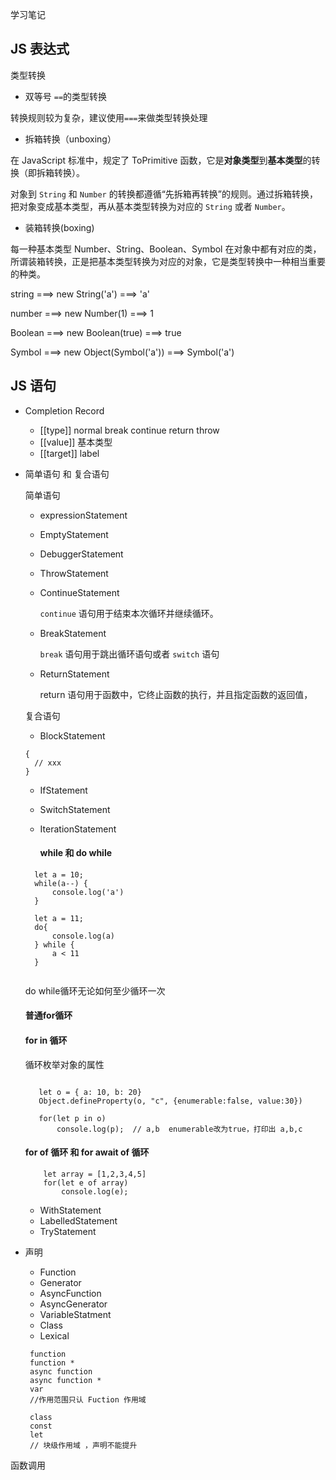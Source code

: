 学习笔记

## JS 表达式

类型转换

- 双等号 `==`的类型转换

转换规则较为复杂，建议使用`===`来做类型转换处理

- 拆箱转换（unboxing）

在 JavaScript 标准中，规定了 ToPrimitive 函数，它是**对象类型**到**基本类型**的转换（即拆箱转换）。

对象到 `String` 和 `Number` 的转换都遵循“先拆箱再转换”的规则。通过拆箱转换，把对象变成基本类型，再从基本类型转换为对应的 `String` 或者 `Number`。


- 装箱转换(boxing)

每一种基本类型 Number、String、Boolean、Symbol 在对象中都有对应的类，所谓装箱转换，正是把基本类型转换为对应的对象，它是类型转换中一种相当重要的种类。

string ===> new String('a') ===> 'a'

number ===> new Number(1)  ===> 1

Boolean ===> new Boolean(true) ===> true

Symbol ===> new Object(Symbol('a'))  ===> Symbol('a')


## JS 语句

- Completion Record

   - [[type]] normal break continue return throw
   - [[value]] 基本类型
   - [[target]] label

- 简单语句 和 复合语句

  简单语句
  - expressionStatement
  - EmptyStatement
  - DebuggerStatement
  - ThrowStatement
  - ContinueStatement
        
      `continue` 语句用于结束本次循环并继续循环。
  - BreakStatement

     `break` 语句用于跳出循环语句或者 `switch` 语句
  - ReturnStatement

      return 语句用于函数中，它终止函数的执行，并且指定函数的返回值，

  复合语句
    - BlockStatement
    ```
    {  
      // xxx
    }
    ```
    - IfStatement
    - SwitchStatement
    - IterationStatement

       #### while 和 do while
    ```
      let a = 10;
      while(a--) {
          console.log('a')
      }

      let a = 11;
      do{
          console.log(a)
      } while {
          a < 11
      }
     
    ```
     do while循环无论如何至少循环一次

     #### 普通for循环

     #### for in 循环
     循环枚举对象的属性
     ```

        let o = { a: 10, b: 20}
        Object.defineProperty(o, "c", {enumerable:false, value:30})

        for(let p in o)
            console.log(p);  // a,b  enumerable改为true，打印出 a,b,c

     ```

     #### for of 循环 和 for await of 循环
    
    ```
        let array = [1,2,3,4,5]
        for(let e of array)
            console.log(e);
    ```


    - WithStatement
    - LabelledStatement
    - TryStatement

- 声明
   
   - Function
   - Generator
   - AsyncFunction
   - AsyncGenerator
   - VariableStatment
   - Class
   - Lexical

   

   ```
    function 
    function *
    async function 
    async function *
    var
    //作用范围只认 Fuction 作用域

    class
    const
    let
    // 块级作用域 ，声明不能提升
   ```

函数调用

